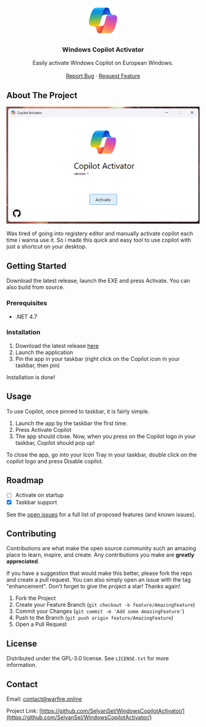 <div align="center">
  <a href="[https://github.com/github_username/repo_name](https://github.com/SelyanSel/WindowsCopilotActivator/)">
    <img src="https://github.com/SelyanSel/WindowsCopilotActivator/blob/main/copilot.png?raw=true" alt="Logo" width="80" height="80">
  </a>

<h3 align="center">Windows Copilot Activator</h3>

  <p align="center">
    Easily activate Windows Copilot on European Windows.
    <br />
    <br />
    <a href="https://github.com/SelyanSel/WindowsCopilotActivator/issues/new?labels=bug&template=bug-report---.md">Report Bug</a>
    ·
    <a href="https://github.com/SelyanSel/WindowsCopilotActivator/issues/new?labels=enhancement&template=feature-request---.md">Request Feature</a>
  </p>
</div>

<!-- ABOUT THE PROJECT -->
## About The Project

<img src="https://github.com/SelyanSel/WindowsCopilotActivator/blob/main/preview.png?raw=true">

Was tired of going into registery editor and manually activate copilot each time i wanna use it. So i made this quick and easy tool to use copilot with just a shortcut on your desktop.

<!-- GETTING STARTED -->
## Getting Started

Download the latest release, launch the EXE and press Activate.
You can also build from source.

### Prerequisites

* .NET 4.7

### Installation

1. Download the latest release [here](https://github.com/SelyanSel/WindowsCopilotActivator/releases/latest)
2. Launch the application
3. Pin the app in your taskbar (right click on the Copilot icon in your taskbar, then pin)

Installation is done!

## Usage

To use Copilot, once pinned to taskbar, it is fairly simple.

1. Launch the app by the taskbar the first time.
2. Press Activate Copilot
3. The app should close. Now, when you press on the Copilot logo in your taskbar, Copilot should pop up!

To close the app, go into your Icon Tray in your taskbar, double click on the copilot logo and press Disable copilot.

<!-- ROADMAP -->
## Roadmap

- [ ] Activate on startup
- [x] Taskbar support

See the [open issues](https://github.com/SelyanSel/WindowsCopilotActivator/issues) for a full list of proposed features (and known issues).

<!-- CONTRIBUTING -->
## Contributing

Contributions are what make the open source community such an amazing place to learn, inspire, and create. Any contributions you make are **greatly appreciated**.

If you have a suggestion that would make this better, please fork the repo and create a pull request. You can also simply open an issue with the tag "enhancement".
Don't forget to give the project a star! Thanks again!

1. Fork the Project
2. Create your Feature Branch (`git checkout -b feature/AmazingFeature`)
3. Commit your Changes (`git commit -m 'Add some AmazingFeature'`)
4. Push to the Branch (`git push origin feature/AmazingFeature`)
5. Open a Pull Request

<!-- LICENSE -->
## License

Distributed under the GPL-3.0 license. See `LICENSE.txt` for more information.

<!-- CONTACT -->
## Contact

Email: contact@warfire.online

Project Link: [https://github.com/SelyanSel/WindowsCopilotActivator/](https://github.com/SelyanSel/WindowsCopilotActivator/)
